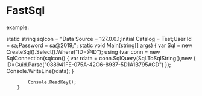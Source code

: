 # FastSql
example:


  static string sqlcon = "Data Source = 127.0.0.1;Initial Catalog = Test;User Id = sa;Password = sa@2019;";
        static void Main(string[] args)
        {
            var Sql = new CreateSql<Users>().Select().Where("ID=@ID");
            using (var conn = new SqlConnection(sqlcon))
            {
                var rdata = conn.SqlQuery(Sql.ToSqlString(),new { ID=Guid.Parse("088941FE-075A-42C6-8937-5D1A1B795ACD") });
                Console.WriteLine(rdata);
            }

            Console.ReadKey();
        }
